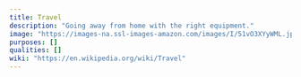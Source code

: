 ```yaml
---
title: Travel
description: "Going away from home with the right equipment."
image: "https://images-na.ssl-images-amazon.com/images/I/51vO3XYyWML.jpg"
purposes: []
qualities: []
wiki: "https://en.wikipedia.org/wiki/Travel"
---
```

